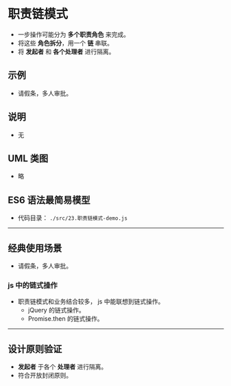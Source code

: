 # 职责链模式

- 一步操作可能分为 **多个职责角色** 来完成。
- 将这些 **角色拆分**，用一个 **链** 串联。
- 将 **发起者** 和 **各个处理者** 进行隔离。

## 示例

- 请假条，多人审批。

## 说明

- 无

## UML 类图

- 略

## ES6 语法最简易模型

- 代码目录： `./src/23.职责链模式-demo.js`

---

## 经典使用场景

- 请假条，多人审批。

### js 中的链式操作

- 职责链模式和业务结合较多， js 中能联想到链式操作。
  - jQuery 的链式操作。
  - Promise.then 的链式操作。

---

## 设计原则验证

- **发起者** 于各个 **处理者** 进行隔离。
- 符合开放封闭原则。
